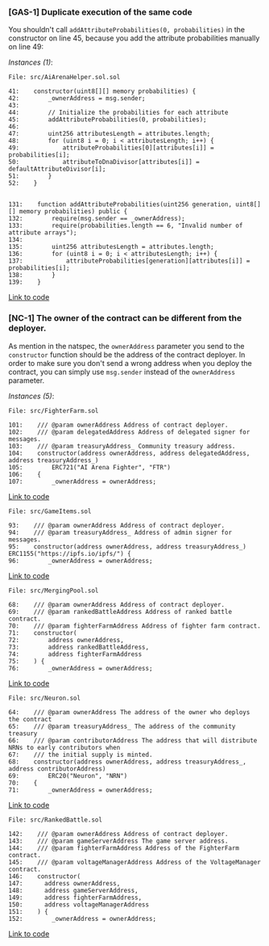 ### [GAS-1]  Duplicate execution of the same code

You shouldn't call `addAttributeProbabilities(0, probabilities)` in the constructor on line 45, because you add the attribute probabilities manually on line 49:

*Instances (1)*:

```solidity
File: src/AiArenaHelper.sol.sol

41:    constructor(uint8[][] memory probabilities) {
42:        _ownerAddress = msg.sender;
43:
44:        // Initialize the probabilities for each attribute
45:        addAttributeProbabilities(0, probabilities);
46:
47:        uint256 attributesLength = attributes.length;
48:        for (uint8 i = 0; i < attributesLength; i++) {
49:            attributeProbabilities[0][attributes[i]] = probabilities[i];
50:            attributeToDnaDivisor[attributes[i]] = defaultAttributeDivisor[i];
51:        }
52:    }

```
```solidity

131:    function addAttributeProbabilities(uint256 generation, uint8[][] memory probabilities) public {
132:        require(msg.sender == _ownerAddress);
133:        require(probabilities.length == 6, "Invalid number of attribute arrays");
134:
135:        uint256 attributesLength = attributes.length;
136:        for (uint8 i = 0; i < attributesLength; i++) {
137:            attributeProbabilities[generation][attributes[i]] = probabilities[i];
138:        }
139:    }

```

[Link to code](https://github.com/code-423n4/2024-02-ai-arena/blob/main/src/AiArenaHelper.sol)

### [NC-1]  The owner of the contract can be different from the deployer.

As mention in the natspec, the `ownerAddress` parameter you send to the `constructor` function should be the address of the contract deployer. In order to make sure you don't send a wrong address when you deploy the contract, you can simply use `msg.sender` instead of the `ownerAddress` parameter.

*Instances (5)*:

```solidity
File: src/FighterFarm.sol

101:    /// @param ownerAddress Address of contract deployer.
102:    /// @param delegatedAddress Address of delegated signer for messages.
103:    /// @param treasuryAddress_ Community treasury address.
104:    constructor(address ownerAddress, address delegatedAddress, address treasuryAddress_)
105:        ERC721("AI Arena Fighter", "FTR")
106:    {
107:        _ownerAddress = ownerAddress;

```
[Link to code](https://github.com/code-423n4/2024-02-ai-arena/blob/main/src/FighterFarm.sol)

```solidity
File: src/GameItems.sol

93:    /// @param ownerAddress Address of contract deployer.
94:    /// @param treasuryAddress_ Address of admin signer for messages.
95:    constructor(address ownerAddress, address treasuryAddress_) ERC1155("https://ipfs.io/ipfs/") {
96:        _ownerAddress = ownerAddress;

```
[Link to code](https://github.com/code-423n4/2024-02-ai-arena/blob/main/src/GameItems.sol)

```solidity
File: src/MergingPool.sol

68:    /// @param ownerAddress Address of contract deployer.
69:    /// @param rankedBattleAddress Address of ranked battle contract.
70:    /// @param fighterFarmAddress Address of fighter farm contract.
71:    constructor(
72:        address ownerAddress, 
73:        address rankedBattleAddress, 
74:        address fighterFarmAddress
75:    ) {
76:        _ownerAddress = ownerAddress;

```
[Link to code](https://github.com/code-423n4/2024-02-ai-arena/blob/main/src/MergingPool.sol)

```solidity
File: src/Neuron.sol

64:    /// @param ownerAddress The address of the owner who deploys the contract
65:    /// @param treasuryAddress_ The address of the community treasury
66:    /// @param contributorAddress The address that will distribute NRNs to early contributors when 
67:    /// the initial supply is minted.
68:    constructor(address ownerAddress, address treasuryAddress_, address contributorAddress)
69:        ERC20("Neuron", "NRN")
70:    {
71:        _ownerAddress = ownerAddress;

```
[Link to code](https://github.com/code-423n4/2024-02-ai-arena/blob/main/src/Neuron.sol)

```solidity
File: src/RankedBattle.sol

142:    /// @param ownerAddress Address of contract deployer.
143:    /// @param gameServerAddress The game server address.
144:    /// @param fighterFarmAddress Address of the FighterFarm contract.
145:    /// @param voltageManagerAddress Address of the VoltageManager contract.
146:    constructor(
147:      address ownerAddress, 
148:      address gameServerAddress,
149:      address fighterFarmAddress,
150:      address voltageManagerAddress
151:    ) {
152:        _ownerAddress = ownerAddress;

```
[Link to code](https://github.com/code-423n4/2024-02-ai-arena/blob/main/src/RankedBattle.sol)
